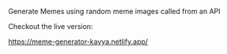 Generate Memes using random meme images called from an API

Checkout the live version:

https://meme-generator-kavya.netlify.app/
